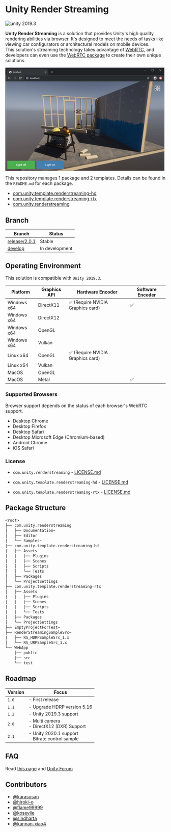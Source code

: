 # Unity Render Streaming

<img src="https://img.shields.io/badge/unity-2019.3-green.svg?style=flat-square" alt="unity 2019.3">

**Unity Render Streaming** is a solution that provides Unity's high quality rendering abilities via browser. It's designed to meet the needs of tasks like viewing car configurators or architectural models on mobile devices.  
This solution's streaming technology takes advantage of [WebRTC](https://webrtc.org/), and developers can even use the [WebRTC package](https://github.com/Unity-Technologies/com.unity.webrtc) to create their own unique solutions. 

<img src="com.unity.renderstreaming/Documentation~/images/browser_hdrpscene.png" width=500 align=center>

This repository manages 1 package and 2 templates. Details can be found in the `README.md` for each package.

- [com.unity.template.renderstreaming-hd](com.unity.template.renderstreaming-hd/Packages/com.unity.template.renderstreaming-hd/README.md)
- [com.unity.template.renderstreaming-rtx](com.unity.template.renderstreaming-rtx/Packages/com.unity.template.renderstreaming-rtx/README.md)
- [com.unity.renderstreaming](com.unity.renderstreaming/README.md)

## Branch

| Branch                                                                                         | Status         |
| ---------------------------------------------------------------------------------------------- | -------------- |
| [release/2.0.1](https://github.com/Unity-Technologies/UnityRenderStreaming/tree/release/2.0.1) | Stable         |
| [develop](https://github.com/Unity-Technologies/UnityRenderStreaming/tree/develop)             | In development |

## Operating Environment

This solution is compatible with `Unity 2019.3`.

| Platform    | Graphics API | Hardware Encoder                                  | Software Encoder   |
| ----------- | ------------ | ------------------------------------------------- | ------------------ |
| Windows x64 | DirectX11    | :white_check_mark: (Require NVIDIA Graphics card) | :white_check_mark: | 
| Windows x64 | DirectX12    |                                                   |                    | 
| Windows x64 | OpenGL       |                                                   |                    |
| Windows x64 | Vulkan       |                                                   |                    | 
| Linux x64   | OpenGL       | :white_check_mark: (Require NVIDIA Graphics card) |                    |
| Linux x64   | Vulkan       |                                                   |                    |
| MacOS       | OpenGL       |                                                   |                    |
| MacOS       | Metal        |                                                   | :white_check_mark: |

### Supported Browsers

Browser support depends on the status of each browser's WebRTC support.

- Desktop Chrome
- Desktop Firefox
- Desktop Safari
- Desktop Microsoft Edge (Chromium-based)
- Android Chrome
- iOS Safari

### License

- `com.unity.renderstreaming` -  [LICENSE.md](com.unity.renderstreaming/LICENSE.md)

- `com.unity.template.renderstreaming-hd` -  [LICENSE.md](com.unity.template.renderstreaming-hd/Packages/com.unity.template.renderstreaming-hd/LICENSE.md)

- `com.unity.template.renderstreaming-rtx` -  [LICENSE.md](com.unity.template.renderstreaming-rtx/Packages/com.unity.template.renderstreaming-rtx/LICENSE.md)

## Package Structure

```
<root>
├── com.unity.renderstreaming
│   ├── Documentation~
│   ├── Editor
│   └── Samples~
├── com.unity.template.renderstreaming-hd
│   ├── Assets
│   │   ├── Plugins
│   │   ├── Scenes
│   │   ├── Scripts
│   │   └── Tests
│   ├── Packages
│   └── ProjectSettings
├── com.unity.template.renderstreaming-rtx
│   ├── Assets
│   │   ├── Plugins
│   │   ├── Scenes
│   │   ├── Scripts
│   │   └── Tests
│   ├── Packages
│   └── ProjectSettings
├── EmptyProjectForTest~
├── RenderStreamingSampleSrc~
|   ├── RS_HDRPSampleSrc_1.x
│   └── RS_URPSampleSrc_1.x
└── WebApp
    ├── public
    ├── src
    └── test
```

## Roadmap

| Version | Focus                                               |
| ------- | --------------------------------------------------- |
| `1.0`   | - First release                                     |
| `1.1`   | - Upgrade HDRP version 5.16                         |
| `1.2`   | - Unity 2019.3 support                              |
| `2.0`   | - Multi camera <br>- DirectX12 (DXR) Support        |
| `2.1`   | - Unity 2020.1 support <br>- Bitrate control sample |

## FAQ

Read [this page](com.unity.renderstreaming/Documentation~/en/faq.md) and [Unity Forum](https://forum.unity.com/forums/unity-render-streaming.413/)

## Contributors

- [@karasusan](https://github.com/karasusan)
- [@hiroki-o](https://github.com/hiroki-o)
- [@flame99999](https://github.com/flame99999)
- [@koseyile](https://github.com/koseyile)
- [@sindharta](https://github.com/sindharta)
- [@kannan-xiao4](https://github.com/kannan-xiao4)
